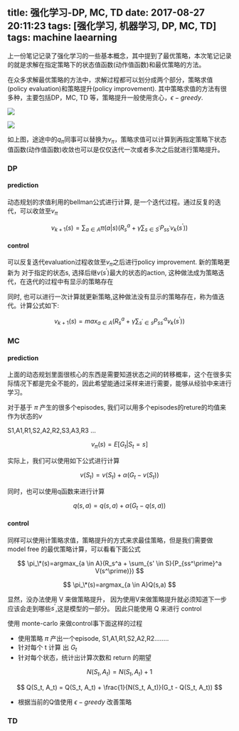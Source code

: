 title: 强化学习-DP, MC, TD
date: 2017-08-27 20:11:23
tags: [强化学习, 机器学习, DP, MC, TD]
tags: machine laearning
---

上一份笔记记录了强化学习的一些基本概念，其中提到了最优策略，本次笔记记录的就是求解在指定策略下的状态值函数(动作值函数)和最优策略的方法。 

在众多求解最优策略的方法中，求解过程都可以划分成两个部分，策略求值(policy evaluation)和策略提升(policy improvement). 其中策略求值的方法有很多种，主要包括DP，MC, TD 等，策略提升一般使用贪心，$\epsilon-greedy$.

![](http://7q5fny.com1.z0.glb.clouddn.com/rl1.png)

![](http://7q5fny.com1.z0.glb.clouddn.com/rl2.png)

如上图，途途中的$q_\pi$同事可以替换为$v_\pi$，策略求值可以计算到再指定策略下状态值函数(动作值函数)收敛也可以是仅仅迭代一次或者多次之后就进行策略提升。

### DP

####  prediction

动态规划的求值利用的bellman公式进行计算, 是一个迭代过程。通过反复的迭代，可以收敛至$v_\pi$

$$
v_{k+1}(s)=\sum_{a \in A}{\pi(a|s)(R_s^a + \gamma \sum_{s \in S^\prime}{P_{ss^\prime} v_k(s^\prime)})}
$$

#### control

可以反复迭代evaluation过程收敛至$v_\pi$之后进行policy improvement. 新的策略更新为 对于指定的状态s, 选择后继$v(s^\prime)$最大的状态的action, 这种做法成为策略迭代，在迭代的过程中有显示的策略存在

同时, 也可以进行一次计算就更新策略,这种做法没有显示的策略存在，称为值迭代。计算公式如下:

$$
v_{k+1}(s)=max_{a \in A}(R_s^a+\gamma \sum_{s^\prime \in s}{P_{ss^\prime}^a{v_k(s^\prime)}})
$$

### MC

#### prediction

上面的动态规划里面很核心的东西是需要知道状态之间的转移概率，这个在很多实际情况下都是完全不能的，因此希望能通过采样来进行需要，能够从经验中来进行学习。

对于基于 $\pi$ 产生的很多个episodes, 我们可以用多个episodes的reture的均值来作为状态的$v$

S1,A1,R1,S2,A2,R2,S3,A3,R3 ... 

$$
v_\pi(s)=E[G_t|S_t=s]
$$

实际上，我们可以使用如下公式进行计算

$$
v(S_t) = v(S_t) + \alpha (G_t - v(S_t))
$$

同时，也可以使用q函数来进行计算

$$
q(s,a) = q(s,a) + \alpha (G_t - q(s, a))
$$

#### control

同样可以使用计策略求值，策略提升的方式来求最佳策略，但是我们需要做 model free 的最优策略计算，可以看看下面公式

$$
\pi_\*(s)=argmax_{a \in A}(R_s^a + \sum_{s' \in S}{P_{ss^\prime}^a V(s^\prime)})
$$

$$
\pi_\*(s)=argmax_{a \in A}Q(s,a)
$$

显然，没办法使用 V 来做策略提升， 因为使用V来做策略提升就必须知道下一步应该会走到哪些$s^\prime$,这是模型的一部分。
因此只能使用 Q 来进行 control

使用 monte-carlo 来做control事下面这样的过程

- 使用策略 $\pi$ 产出一个episode, S1,A1,R1,S2,A2,R2........
- 针对每个 t 计算 出 $G_t$ 
- 针对每个状态，统计出计算次数和 return 的期望

$$
N(S_t, A_t) = N(S_t, A_t) + 1
$$

$$
Q(S_t, A_t) = Q(S_t, A_t) + \frac{1}{N(S_t, A_t)}(G_t - Q(S_t, A_t))
$$

- 根据当前的Q值使用 $\epsilon-greedy$ 改善策略 

### TD


